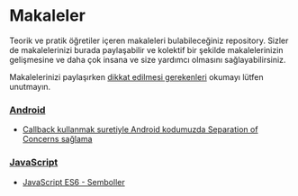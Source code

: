 # Makaleler

Teorik ve pratik öğretiler içeren makaleleri bulabileceğiniz repository. Sizler de makalelerinizi burada paylaşabilir ve kolektif bir şekilde makalelerinizin gelişmesine ve daha çok insana ve size yardımcı olmasını sağlayabilirsiniz. 

Makalelerinizi paylaşırken [dikkat edilmesi gerekenleri](dikkat-edilmesi-gerekenler.md) okumayı lütfen unutmayın.

### [**Android**](android)
- [Callback kullanmak suretiyle Android kodumuzda Separation of Concerns sağlama](android/android-callback-ile-separation-of-concerns.md)

### [**JavaScript**](javascript)
- [JavaScript ES6 - Semboller](javascript/es6-semboller.md)
